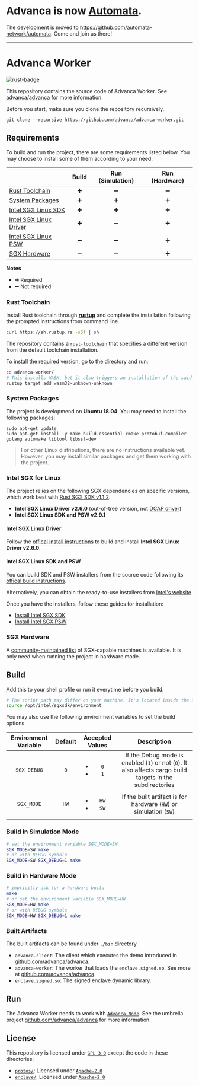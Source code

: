 # Advanca is now [Automata](https://ata.network).

The development is moved to https://github.com/automata-network/automata. Come and join us there!

----------

# Advanca Worker

[![rust-badge](https://github.com/advanca/advanca-worker/workflows/Rust/badge.svg)](https://github.com/advanca/advanca-worker/actions?query=workflow%3ARust)

This repository contains the source code of Advanca Worker. See [advanca/advanca](https://github.com/advanca/advanca) for more information.

Before you start, make sure you clone the repository recursively.

```shell
git clone --recursive https://github.com/advanca/advanca-worker.git
```

## Requirements

To build and run the project, there are some requirements listed below. You may choose to install some of them according to your need.

|                                                     |       Build        |  Run (Simulation)  |   Run (Hardware)   |
|-----------------------------------------------------|:------------------:|:------------------:|:------------------:|
| [Rust Toolchain](#rust-toolchain)                   | :heavy_plus_sign:  | :heavy_minus_sign: | :heavy_minus_sign: |
| [System Packages](#system-packages)                 | :heavy_plus_sign:  | :heavy_plus_sign:  | :heavy_plus_sign:  |
| [Intel SGX Linux SDK](#intel-sgx-linux-sdk-and-psw) | :heavy_plus_sign:  | :heavy_plus_sign:  | :heavy_plus_sign:  |
| [Intel SGX Linux Driver](#intel-sgx-linux-driver)   | :heavy_plus_sign:  | :heavy_minus_sign: | :heavy_plus_sign:  |
| [Intel SGX Linux PSW](#intel-sgx-linux-sdk-and-psw) | :heavy_minus_sign: | :heavy_minus_sign: | :heavy_plus_sign:  |
| [SGX Hardware](#sgx-hardware)                       | :heavy_minus_sign: | :heavy_minus_sign: | :heavy_plus_sign:  |

**Notes**

* :heavy_plus_sign:  Required
* :heavy_minus_sign:  Not required

### Rust Toolchain

Install Rust toolchain through [**rustup**](https://rustup.rs/) and complete the installation following the prompted instructions from command line.

```bash
curl https://sh.rustup.rs -sSf | sh
```

The repository contains a [`rust-toolchain`](rust-toolchain) that specifies a different version from the default toolchain installation.

To install the required version, go to the directory and run:

```bash
cd advanca-worker/
# This installs WASM, but it also triggers an installation of the said version in `rust-toolchain`.
rustup target add wasm32-unknown-unknown
```

### System Packages

The project is developmend on **Ubuntu 18.04**. You may need to install the following packages:

```shell
sudo apt-get update
sudo apt-get install -y make build-essential cmake protobuf-compiler golang automake libtool libssl-dev
```

> For other Linux distributions, there are no instructions available yet. However, you may install similar packages and get them working with the project.

### Intel SGX for Linux

The project relies on the following SGX dependencies on specific versions, which work best with [Rust SGX SDK v1.1.2](https://github.com/apache/incubator-teaclave-sgx-sdk/tree/v1.1.2#v112):

* **Intel SGX Linux Driver v2.6.0** (out-of-tree version, not [DCAP driver](https://github.com/intel/SGXDataCenterAttestationPrimitives/tree/master/driver))
* **Intel SGX Linux SDK and PSW v2.9.1**

#### Intel SGX Linux Driver

Follow the [offical install instructions](https://github.com/intel/linux-sgx-driver/tree/sgx_driver_2.6#build-and-install-the-intelr-sgx-driver) to build and install **Intel SGX Linux Driver v2.6.0**.

#### Intel SGX Linux SDK and PSW

You can build SDK and PSW installers from the source code following its [offical build instructions](https://github.com/intel/linux-sgx/tree/sgx_2.9.1#build-the-intelr-sgx-sdk-and-intelr-sgx-psw-package).

Alternatively, you can obtain the ready-to-use installers from [Intel's website](https://download.01.org/intel-sgx/sgx-linux/2.9.1/).

Once you have the installers, follow these guides for installation:

* [Install Intel SGX SDK](https://github.com/intel/linux-sgx/tree/sgx_2.9.1#install-the-intelr-sgx-sdk)
* [Install Intel SGX PSW](https://github.com/intel/linux-sgx/tree/sgx_2.9.1#install-the-intelr-sgx-psw-1)

### SGX Hardware

A [community-maintained list](https://github.com/ayeks/SGX-hardware) of SGX-capable machines is available. It is only need when running the project in hardware mode.

## Build

Add this to your shell profile or run it everytime before you build.

```bash
# The script path may differ on your machine. It's located inside the SDK installtion destination
source /opt/intel/sgxsdk/environment
```

You may also use the following environment variables to set the build options.

| Environment Variable | Default |           Accepted Values           |                                                Description                                                 |
|:--------------------:|:-------:|:-----------------------------------:|:----------------------------------------------------------------------------------------------------------:|
|     `SGX_DEBUG`      |   `0`   |  <ul><li>`0`</li><li>`1`</li></ul>  | If the Debug mode is enabled (`1`) or not (`0`). It also affects cargo build targets in the subdirectories |
|      `SGX_MODE`      |  `HW`   | <ul><li>`HW`</li><li>`SW`</li></ul> |                     If the built artifact is for hardware (`HW`) or simulation (`SW`)                      |

### Build in Simulation Mode

```bash
# set the environment variable SGX_MODE=SW
SGX_MODE=SW make
# or with DEBUG symbols
SGX_MODE=SW SGX_DEBUG=1 make
```

### Build in Hardware Mode

```bash
# implicilty ask for a hardware build
make
# or set the environment variable SGX_MODE=HW
SGX_MODE=HW make
# or with DEBUG symbols
SGX_MODE=HW SGX_DEBUG=1 make
```

### Built Artifacts

The built artifacts can be found under `./bin` directory.

* `advanca-client`: The client which executes the demo introduced in [github.com/advanca/advanca](https://github.com/advanca/advanca).
* `advanca-worker`: The worker that loads the `enclave.signed.so`. See more at [github.com/advanca/advanca](https://github.com/advanca/advanca).
* `enclave.signed.so`: The signed enclave dynamic library.

## Run

The Advanca Worker needs to work with [`Advanca Node`](https://github.com/advanca/advanca-node). See the umbrella project [github.com/advanca/advanca](https://github.com/advanca/advanca) for more information.

## License

This repository is licensed under [`GPL 3.0`](LICENSE) except the code in these directories:

- [`protos/`](protos): Licensed under [`Apache-2.0`](protos/LICENSE)
- [`enclave/`](enclave): Licensed under [`Apache-2.0`](enclave/LICENSE)
